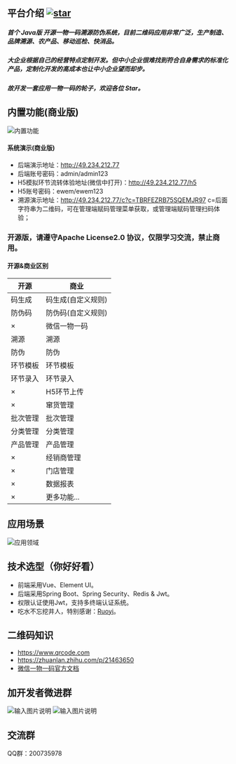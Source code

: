 ## 平台介绍 <a align = "center" href='https://gitee.com/qrcode_project/ewem/stargazers'><img src='https://gitee.com/qrcode_project/ewem/badge/star.svg?theme=dark' alt='star'></img></a>
##### 首个 Java版 开源一物一码溯源防伪系统，目前二维码应用非常广泛，生产制造、品牌溯源、农产品、移动巡检、快消品。
##### 大企业根据自己的经营特点定制开发。但中小企业很难找到符合自身需求的标准化产品，定制化开发的高成本也让中小企业望而却步。
##### 故开发一套应用一物一码的轮子，欢迎各位 Star。

## 内置功能(商业版)
<img src="https://img-blog.csdnimg.cn/b71e438718d44aa585bcbee4c79f96f4.png" alt="内置功能"/>

#### 系统演示(商业版)
* 后端演示地址：http://49.234.212.77
* 后端账号密码：admin/admin123
* H5模拟环节流转体验地址(微信中打开)：http://49.234.212.77/h5
* H5账号密码：ewem/ewem123
* 溯源演示地址：http://49.234.212.77/c?c=TBRFEZRB75SQEMJR97
    c=后面字符串为二维码，可在管理端赋码管理菜单获取，或管理端赋码管理扫码体验；

### 开源版，请遵守Apache License2.0 协议，仅限学习交流，禁止商用。

#### 开源&商业区别
| 开源 | 商业 | 
|--|--|
| 码生成 |码生成(自定义规则) |
| 防伪码 | 防伪码(自定义规则) |
|×|微信一物一码|
|溯源|溯源|
|防伪|防伪|
|环节模板|环节模板|
|环节录入|环节录入|
|×|H5环节上传|
|×|窜货管理|
|批次管理|批次管理|
|分类管理|分类管理|
|产品管理|产品管理|
|×|经销商管理|
|×|门店管理|
|×|数据报表|
|×|更多功能...|
## 应用场景
<img  src="https://img-blog.csdnimg.cn/8bfdf596398e4dcaab744e9506dbd20a.png" alt="应用领域"/>

## 技术选型（你好好看）
* 前端采用Vue、Element UI。
* 后端采用Spring Boot、Spring Security、Redis & Jwt。
* 权限认证使用Jwt，支持多终端认证系统。
* 吃水不忘挖井人，特别感谢：[Ruoyi](https://gitee.com/y_project/RuoYi)。

## 二维码知识
* https://www.qrcode.com
* https://zhuanlan.zhihu.com/p/21463650
* [微信一物一码官方文档](https://developers.weixin.qq.com/doc/offiaccount/Unique_Item_Code/Unique_Item_Code_API_Documentation.html)


## 加开发者微进群
![输入图片说明](https://images.gitee.com/uploads/images/2021/0809/223955_3ef4e39b_1225299.png "合作联系")
![输入图片说明](https://images.gitee.com/uploads/images/2021/1120/192717_15fb3daf_1225299.png "111116.png")

## 交流群

QQ群：200735978
   
